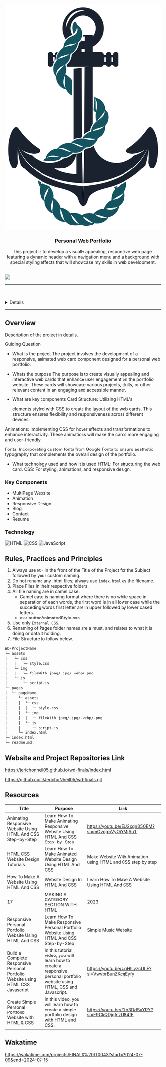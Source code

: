 <a name="readme-top">

<br/>

<br />
<div align="center">
<img src="assets/img/Anchor-Transparent-Image.png" alt="" class="headerimg">
  <h3 align="center">Personal Web Portfolio</h3>
</div>
<div align="center">
  this project is to develop a visually appealing, responsive web page featuring a dynamic header with a navigation menu and a background with special styling effects that will showcase my skills in web development.
</div>

<br />

<!-- TODO: Change the zyx-0314 into your github username  -->
<!-- TODO: Change the WD-Template-Project into the same name of your folder -->
![](https://visit-counter.vercel.app/counter.png?page=Jericho05-0314/wd-s4)

---

<br />
<br />

<details>
  <summary>Table of Contents</summary>
  <ol>
    <li>
      <a href="#overview">Overview</a>
      <ol>
        <li>
          <a href="#key-components">Key Components</a>
        </li>
        <li>
          <a href="#technology">Technology</a>
        </li>
      </ol>
    </li>
    <li>
      <a href="#rule,-practices-and-principles">Rules, Practices and Principles</a>
    </li>
    <li>
      <a href="#resources">Resources</a>
    </li>
  </ol>
</details>

---

## Overview


<!-- The following are just sample -->
Description of the project in details.

Guiding Question:
- What is the project
The project involves the development of a responsive, animated web card component designed for a personal web portfolio.

- Whats the purpose
The purpose is to create visually appealing and interactive web cards that enhance user engagement on the portfolio website. These cards will showcase various projects, skills, or other relevant content in an engaging and accessible manner.

- What are key components
Card Structure: Utilizing HTML's <div> elements styled with CSS to create the layout of the web cards. This structure ensures flexibility and responsiveness across different devices.

Animations: Implementing CSS for hover effects and transformations to enhance interactivity. These animations will make the cards more engaging and user-friendly.

Fonts: Incorporating custom fonts from Google Fonts to ensure aesthetic typography that complements the overall design of the portfolio.

- What technology used and how it is used
HTML: For structuring the web card.
CSS: For styling, animations, and responsive design.

### Key Components
<!-- The following are just sample -->
- MultiPage Website
- Animation
- Responsive Design
- Blog
- Contact
- Resume


### Technology
![HTML](https://img.shields.io/badge/HTML-E34F26?style=for-the-badge&logo=html5&logoColor=white)
![CSS](https://img.shields.io/badge/CSS-1572B6?style=for-the-badge&logo=css3&logoColor=white)
![JavaScript](https://img.shields.io/badge/JavaScript-F7DF1E?style=for-the-badge&logo=javascript&logoColor=white)

## Rules, Practices and Principles
1. Always use `WD-` in the front of the Title of the Project for the Subject followed by your custom naming.
2. Do not rename any .html files; always use `index.html` as the filename.
3. Place Files in their respective folders.
4. All file naming are in camel case.
   - Camel case is naming format where there is no white space in separation of each words, the first word is in all lower case while the succeding words first letter are in upper followed by lower cased letters.
   - ex.: buttonAnimatedStyle.css
5. Use only `External CSS`.
6. Renaming of Pages folder names are a must, and relates to what it is doing or data it holding.
7. File Structure to follow below.

```
WD-ProjectName
└─ assets
|   └─ css
|   |   └─ style.css
|   └─ img
|   |   └─ fileWith.jpeg/.jpg/.webp/.png
|   └─ js
|       └─ script.js
└─ pages
|  └─ pageName
|     └─ assets
|     |  └─ css
|     |  |  └─ style.css
|     |  └─ img
|     |  |  └─ fileWith.jpeg/.jpg/.webp/.png
|     |  └─ js
|     |     └─ script.js
|     └─ index.html
└─ index.html
└─ readme.md
```
## Website and Project Repositories Link

https://jerichonheil05.github.io/wd-finals/index.html

https://github.com/JerichoNheil05/wd-finals.git

## Resources

<!-- TODO: Add References -->
| Title | Purpose | Link |
|-|-|-|
| Animating Responsive Website Using HTML And CSS Step-by-Step | Learn How To Make Animating Responsive Website Using HTML And CSS Step-by-Step | https://youtu.be/EU2xgn350EM?si=mOvog5VyOiYMjAu1 |
| HTML CSS Website Design Tutorials | Learn How To Make Animated Website Design Using HTML And CSS | Make Website With Animation using HTML and CSS step by step | (https://youtu.be/yU_JgeAIRko?si=uW9ulJyN3ojSqvWW) |
| How To Make A Website Using HTML And CSS | Website Design In HTML And CSS | Learn How To Make A Website Using HTML And CSS | Latest Website UI Design With HTML And CSS | Website Design Tutorial | (https://youtu.be/-2LtZRi6Q0s?si=ywH-g26OqjFXjkgn) |
| 17 | MAKING A CATEGORY SECTION WITH HTML | 2023 | Learn HTML and CSS Full Course for Beginners| In this video we will create a category section together on our website! 🙂 A category section is a great way to lead users to your products, services, or the information you want them to find. | https://youtu.be/PFwQWUAd3Rc?si=I9Dsy3w4lg4t_M_G |
| Responsive Personal Portfolio Website Using HTML And CSS | Learn How To Make Responsive Personal Portfolio Website Using HTML And CSS Step-by-Step | Simple Music Website | https://youtu.be/FHqVg7_Nj_g?si=qDzDJ-WoofT9vI6S |
| Build a Complete Responsive Personal Portfolio Website using HTML CSS Javascript | In this tutorial video, you will learn how to create a responsive personal portfolio website using HTML, CSS and Javascript.| https://youtu.be/UqHILyzcULE?si=VwvbrBunZKcqEyfy |
| Create Simple Personal Portfolio Website with HTML & CSS | In this video, you will learn how to create a simple portfolio design with HTML and CSS.| https://youtu.be/Dtb3DdSvYRY?si=F9CkQDjg5lzU84fF|

## Wakatime

https://wakatime.com/projects/FINALS%20IT0043?start=2024-07-09&end=2024-07-15